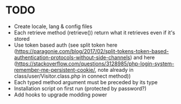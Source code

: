 # TODO

- Create locale, lang & config files
- Each retrieve method (retrieve<Something>()) return what it retrieves even if it's stored
- Use token based auth (see split token here (https://paragonie.com/blog/2017/02/split-tokens-token-based-authentication-protocols-without-side-channels) and here (https://stackoverflow.com/questions/3128985/php-login-system-remember-me-persistent-cookie/, note already in class/user/Visitor.class.php in connect method))
- Each typed method argument must be preceded by its type
- Installation script on first run (protected by password?)
- Add hooks to upgrade modding power
